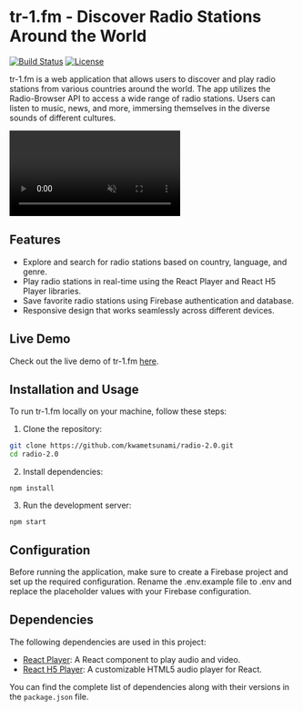 # tr-1.fm - Discover Radio Stations Around the World

[![Build Status](https://img.shields.io/github/workflow/status/kwametsunami/radio-2.0/CI)](https://github.com/kwametsunami/radio-2.0/actions)
[![License](https://img.shields.io/github/license/kwametsunami/radio-2.0)](https://github.com/kwametsunami/radio-2.0/blob/master/LICENSE)

tr-1.fm is a web application that allows users to discover and play radio stations from various countries around the world. The app utilizes the Radio-Browser API to access a wide range of radio stations. Users can listen to music, news, and more, immersing themselves in the diverse sounds of different cultures.

<video alt="A demo of tr-1.fm, a radio application" autoplay muted loop playsinline><source src="./src/assets/demo/tr1fmdemo.mov" type="video/mp4"/></video>

## Features

- Explore and search for radio stations based on country, language, and genre.
- Play radio stations in real-time using the React Player and React H5 Player libraries.
- Save favorite radio stations using Firebase authentication and database.
- Responsive design that works seamlessly across different devices.

## Live Demo

Check out the live demo of tr-1.fm [here](https://tr-1fm.netlify.app/).

## Installation and Usage

To run tr-1.fm locally on your machine, follow these steps:

1. Clone the repository:

```bash
git clone https://github.com/kwametsunami/radio-2.0.git
cd radio-2.0
```

2. Install dependencies:

`npm install`

3. Run the development server:

`npm start`

## Configuration

Before running the application, make sure to create a Firebase project and set up the required configuration. Rename the .env.example file to .env and replace the placeholder values with your Firebase configuration.

## Dependencies

The following dependencies are used in this project:

- [React Player](https://github.com/CookPete/react-player): A React component to play audio and video.
- [React H5 Player](https://github.com/dadioo/react-h5-audio-player): A customizable HTML5 audio player for React.

You can find the complete list of dependencies along with their versions in the `package.json` file.
